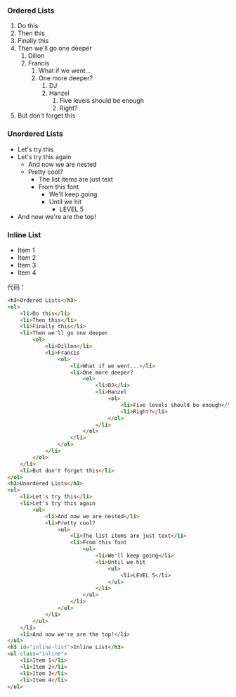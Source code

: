 <div>
    <h3>Ordered Lists</h3>
    <ol>
        <li>Do this</li>
        <li>Then this</li>
        <li>Finally this</li>
        <li>Then we'll go one deeper
            <ol>
                <li>Dillon</li>
                <li>Francis
                    <ol>
                        <li>What if we went...</li>
                        <li>One more deeper?
                            <ol>
                                <li>DJ</li>
                                <li>Hanzel
                                    <ol>
                                        <li>Five levels should be enough</li>
                                        <li>Right?</li>
                                    </ol>
                                </li>
                            </ol>
                        </li>
                    </ol>
                </li>
            </ol>
        </li>
        <li>But don't forget this</li>
    </ol>
    <h3>Unordered Lists</h3>
    <ul>
        <li>Let's try this</li>
        <li>Let's try this again
            <ul>
                <li>And now we are nested</li>
                <li>Pretty cool?
                    <ul>
                        <li>The list items are just text</li>
                        <li>From this font
                            <ul>
                                <li>We'll keep going</li>
                                <li>Until we hit
                                    <ul>
                                        <li>LEVEL 5</li>
                                    </ul>
                                </li>
                            </ul>
                        </li>
                    </ul>
                </li>
            </ul>
        </li>
        <li>And now we're are the top!</li>
    </ul>
    <h3 id="inline-list">Inline List</h3>
    <ul class="inline">
        <li>Item 1</li>
        <li>Item 2</li>
        <li>Item 3</li>
        <li>Item 4</li>
    </ul>
</div>

代码：

```html
<h3>Ordered Lists</h3>
<ol>
    <li>Do this</li>
    <li>Then this</li>
    <li>Finally this</li>
    <li>Then we'll go one deeper
        <ol>
            <li>Dillon</li>
            <li>Francis
                <ol>
                    <li>What if we went...</li>
                    <li>One more deeper?
                        <ol>
                            <li>DJ</li>
                            <li>Hanzel
                                <ol>
                                    <li>Five levels should be enough</li>
                                    <li>Right?</li>
                                </ol>
                            </li>
                        </ol>
                    </li>
                </ol>
            </li>
        </ol>
    </li>
    <li>But don't forget this</li>
</ol>
<h3>Unordered Lists</h3>
<ul>
    <li>Let's try this</li>
    <li>Let's try this again
        <ul>
            <li>And now we are nested</li>
            <li>Pretty cool?
                <ul>
                    <li>The list items are just text</li>
                    <li>From this font
                        <ul>
                            <li>We'll keep going</li>
                            <li>Until we hit
                                <ul>
                                    <li>LEVEL 5</li>
                                </ul>
                            </li>
                        </ul>
                    </li>
                </ul>
            </li>
        </ul>
    </li>
    <li>And now we're are the top!</li>
</ul>
<h3 id="inline-list">Inline List</h3>
<ul class="inline">
    <li>Item 1</li>
    <li>Item 2</li>
    <li>Item 3</li>
    <li>Item 4</li>
</ul>
```